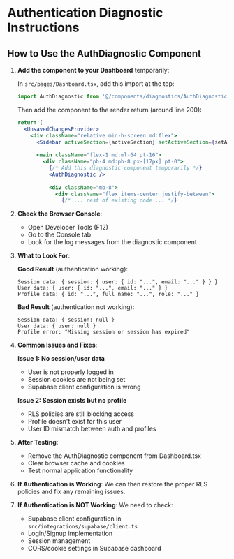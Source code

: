 # Authentication Diagnostic Instructions

## How to Use the AuthDiagnostic Component

1. **Add the component to your Dashboard** temporarily:

   In `src/pages/Dashboard.tsx`, add this import at the top:
   ```javascript
   import AuthDiagnostic from '@/components/diagnostics/AuthDiagnostic';
   ```

   Then add the component to the render return (around line 200):
   ```jsx
   return (
     <UnsavedChangesProvider>
       <div className="relative min-h-screen md:flex">
         <Sidebar activeSection={activeSection} setActiveSection={setActiveSection} />
         
         <main className="flex-1 md:ml-64 pt-16">
           <div className="pb-4 md:pb-8 px-[17px] pt-0">
             {/* Add this diagnostic component temporarily */}
             <AuthDiagnostic />
             
             <div className="mb-8">
               <div className="flex items-center justify-between">
                 {/* ... rest of existing code ... */}
   ```

2. **Check the Browser Console**:
   - Open Developer Tools (F12)
   - Go to the Console tab
   - Look for the log messages from the diagnostic component

3. **What to Look For**:

   **Good Result** (authentication working):
   ```
   Session data: { session: { user: { id: "...", email: "..." } } }
   User data: { user: { id: "...", email: "..." } }
   Profile data: { id: "...", full_name: "...", role: "..." }
   ```

   **Bad Result** (authentication not working):
   ```
   Session data: { session: null }
   User data: { user: null }
   Profile error: "Missing session or session has expired"
   ```

4. **Common Issues and Fixes**:

   **Issue 1: No session/user data**
   - User is not properly logged in
   - Session cookies are not being set
   - Supabase client configuration is wrong

   **Issue 2: Session exists but no profile**
   - RLS policies are still blocking access
   - Profile doesn't exist for this user
   - User ID mismatch between auth and profiles

5. **After Testing**:
   - Remove the AuthDiagnostic component from Dashboard.tsx
   - Clear browser cache and cookies
   - Test normal application functionality

6. **If Authentication is Working**:
   We can then restore the proper RLS policies and fix any remaining issues.

7. **If Authentication is NOT Working**:
   We need to check:
   - Supabase client configuration in `src/integrations/supabase/client.ts`
   - Login/Signup implementation
   - Session management
   - CORS/cookie settings in Supabase dashboard